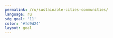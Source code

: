 ```yaml
---
permalink: /ru/sustainable-cities-communities/
language: ru
sdg_goal: '11'
color: '#fd9d24'
layout: goal
---
```



